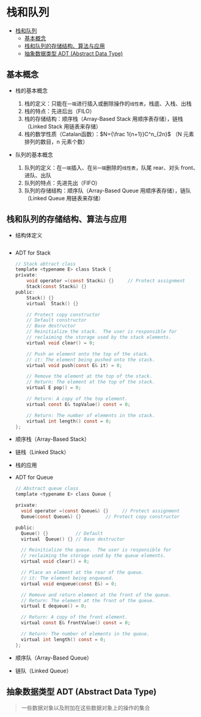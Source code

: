 # 栈和队列

- [栈和队列](#%E6%A0%88%E5%92%8C%E9%98%9F%E5%88%97)
  - [基本概念](#%E5%9F%BA%E6%9C%AC%E6%A6%82%E5%BF%B5)
  - [栈和队列的存储结构、算法与应用](#%E6%A0%88%E5%92%8C%E9%98%9F%E5%88%97%E7%9A%84%E5%AD%98%E5%82%A8%E7%BB%93%E6%9E%84%E3%80%81%E7%AE%97%E6%B3%95%E4%B8%8E%E5%BA%94%E7%94%A8)
  - [抽象数据类型 ADT (Abstract Data Type)](#%E6%8A%BD%E8%B1%A1%E6%95%B0%E6%8D%AE%E7%B1%BB%E5%9E%8B-adt-abstract-data-type)

## 基本概念

- 栈的基本概念

  1. 栈的定义：只能在`一端`进行插入或删除操作的`线性表`，栈底、入栈、出栈
  2. 栈的特点：先进后出（FILO）
  3. 栈的存储结构：顺序栈（Array-Based Stack 用顺序表存储），链栈（Linked Stack 用链表来存储）
  4. 栈的数学性质（Catalan函数）：$N={\frac 1{n+1}}C^n_{2n}$ （N 元素排列的数目，n 元素个数）

- 队列的基本概念

  1. 队列的定义：在`一端`插入、在`另一端`删除的`线性表`，队尾 rear、对头 front、进队、出队
  2. 队列的特点：先进先出（FIFO）
  3. 队列的存储结构：顺序队（Array-Based Queue 用顺序表存储），链队（Linked Queue 用链表来存储）

## 栈和队列的存储结构、算法与应用

- 结构体定义

```c
```

- ADT for Stack

  ```c
  // Stack abtract class
  template <typename E> class Stack {
  private:
      void operator =(const Stack&) {}     // Protect assignment
      Stack(const Stack&) {}
  public:
      Stack() {}
      virtual  ̃Stack() {}

      // Protect copy constructor
      // Default constructor
      // Base destructor
      // Reinitialize the stack.  The user is responsible for
      // reclaiming the storage used by the stack elements.
      virtual void clear() = 0;

      // Push an element onto the top of the stack.
      // it: The element being pushed onto the stack.
      virtual void push(const E& it) = 0;

      // Remove the element at the top of the stack.
      // Return: The element at the top of the stack.
      virtual E pop() = 0;

      // Return: A copy of the top element.
      virtual const E& topValue() const = 0;

      // Return: The number of elements in the stack.
      virtual int length() const = 0;
  };
  ```

- 顺序栈（Array-Based Stack）

- 链栈（Linked Stack）

- 栈的应用

- ADT for Queue

  ```c
  // Abstract queue class
  template <typename E> class Queue {

  private:
    void operator =(const Queue&) {}     // Protect assignment
    Queue(const Queue&) {}         // Protect copy constructor

  public:
    Queue() {}          // Default
    virtual  ̃Queue() {} // Base destructor

    // Reinitialize the queue.  The user is responsible for
    // reclaiming the storage used by the queue elements.
    virtual void clear() = 0;

    // Place an element at the rear of the queue.
    // it: The element being enqueued.
    virtual void enqueue(const E&) = 0;

    // Remove and return element at the front of the queue.
    // Return: The element at the front of the queue.
    virtual E dequeue() = 0;

    // Return: A copy of the front element.
    virtual const E& frontValue() const = 0;

    // Return: The number of elements in the queue.
    virtual int length() const = 0;
  };
  ```

- 顺序队（Array-Based Queue）

- 链队（Linked Queue）

## 抽象数据类型 ADT (Abstract Data Type)

> 一些数据对象以及附加在这些数据对象上的操作的集合
